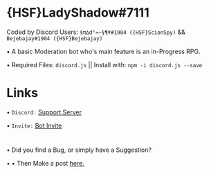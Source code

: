 # {HSF}LadyShadow#7111
Coded by Discord Users: `§π∆d°≈~§¶¥#1904 ({HSF}ScionSpy)` && `Bejebajay#1904 ({HSF}Bejebajay)`

• A basic Moderation bot who's main feature is an in-Progress RPG.

• Required Files: `discord.js` || Install with: `npm -i discord.js --save`

# Links
• `Discord:` [Support Server](https://discord.gg/9FUpBPQ)

• `Invite:` [Bot Invite](https://discordapp.com/oauth2/authorize?client_id=347872963636494337&scope=bot&permissions=470150359)

# 
• Did you find a Bug, or simply have a Suggestion?

• • Then Make a post [here.](https://github.com/ScionSpy/LadyShadow/issues/new)

